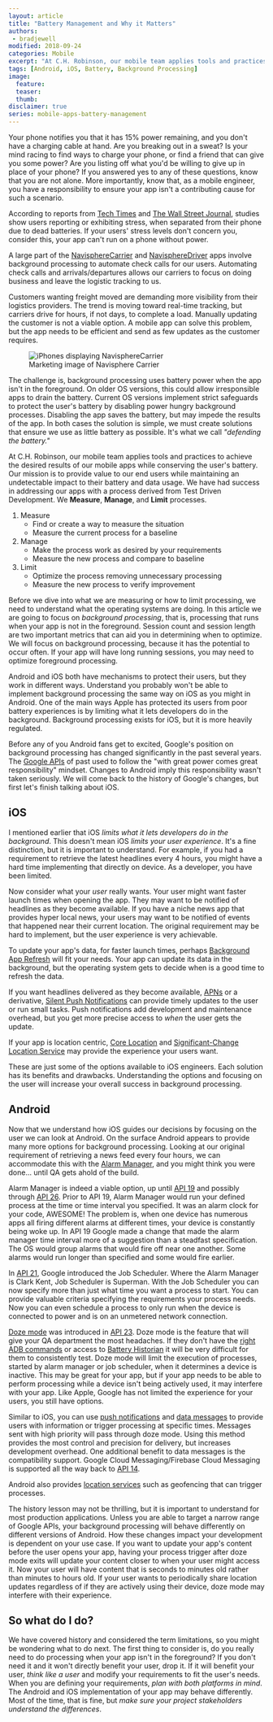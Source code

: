 ```yaml
---
layout: article
title: "Battery Management and Why it Matters"
authors:
 - bradjewell
modified: 2018-09-24
categories: Mobile
excerpt: "At C.H. Robinson, our mobile team applies tools and practices to achieve the desired results of our mobile apps while conserving the user's battery. Our mission is to provide value to our end users while maintaining an undetectable impact to their battery and data usage."
tags: [Android, iOS, Battery, Background Processing]
image:
  feature:
  teaser:
  thumb:
disclaimer: true
series: mobile-apps-battery-management
---
```


Your phone notifies you that it has 15% power remaining, and you don't have a charging cable at hand. Are you breaking out in a sweat? Is your mind racing to find ways to charge your phone, or find a friend that can give you some power? Are you listing off what you'd be willing to give up in place of your phone? If you answered yes to any of these questions, know that you are not alone. More importantly, know that, as a mobile engineer, you have a responsibility to ensure your app isn't a contributing cause for such a scenario.

According to reports from [Tech Times](https://www.techtimes.com/articles/6928/20140514/dead-smartphone-battery-causes-stress-in-92-percent-of-britons.htm) and [The Wall Street Journal](https://www.wsj.com/articles/your-phone-is-almost-out-of-battery-remain-calm-call-a-doctor-1525449283), studies show users reporting or exhibiting stress, when separated from their phone due to dead batteries. If your users' stress levels don't concern you, consider this, your app can't run on a phone without power.

A large part of the [NavisphereCarrier](https://play.google.com/store/apps/details?id=com.chrobinson.navispherecarrier) and [NavisphereDriver](https://play.google.com/store/apps/details?id=com.chrobinson.navispherecarrier.driver) apps involve background processing to automate check calls for our users. Automating check calls and arrivals/departures allows our carriers to focus on doing business and leave the logistic tracking to us.

Customers wanting freight moved are demanding more visibility from their logistics providers. The trend is moving toward real-time tracking, but carriers drive for hours, if not days, to complete a load. Manually updating the customer is not a viable option. A mobile app can solve this problem, but the app needs to be efficient and send as few updates as the customer requires.

<figure>
	<img src="{{site.url}}{{site.baseurl}}/images/posts/2018/BatMan-MarketingBlank.jpg"
	alt="iPhones displaying NavisphereCarrier"
	aria-label="Three iPhones showing different screens from the Navisphere Carrier app">
  <figcaption>Marketing image of Navisphere Carrier</figcaption>
</figure>

The challenge is, background processing uses battery power when the app isn't in the foreground. On older OS versions, this could allow irresponsible apps to drain the battery. Current OS versions implement strict safeguards to protect the user's battery by disabling power hungry background processes. Disabling the app saves the battery, but may impede the results of the app. In both cases the solution is simple, we must create solutions that ensure we use as little battery as possible. It's what we call *"defending the battery."*

At C.H. Robinson, our mobile team applies tools and practices to achieve the desired results of our mobile apps while conserving the user's battery. Our mission is to provide value to our end users while maintaining an undetectable impact to their battery and data usage. We have had success in addressing our apps with a process derived from Test Driven Development. We **Measure**, **Manage**, and **Limit** processes.

1. Measure
    * Find or create a way to measure the situation
    * Measure the current process for a baseline
2. Manage
    * Make the process work as desired by your requirements
    * Measure the new process and compare to baseline
3. Limit
    * Optimize the process removing unnecessary processing
    * Measure the new process to verify improvement

Before we dive into what we are measuring or how to limit processing, we need to understand what the operating systems are doing. In this article we are going to focus on *background processing*, that is, processing that runs when your app is not in the foreground. Session count and session length are two important metrics that can aid you in determining when to optimize. We will focus on background processing, because it has the potential to occur often. If your app will have long running sessions, you may need to optimize foreground processing.

Android and iOS both have mechanisms to protect their users, but they work in different ways. Understand you probably won't be able to implement background processing the same way on iOS as you might in Android. One of the main ways Apple has protected its users from poor battery experiences is by limiting what it lets developers do in the background. Background processing exists for iOS, but it is more heavily regulated.

Before any of you Android fans get to excited, Google's position on background processing has changed significantly in the past several years. The [Google APIs](https://source.android.com/setup/start/build-numbers) of past used to follow the "with great power comes great responsibility" mindset. Changes to Android imply this responsibility wasn't taken seriously. We will come back to the history of Google's changes, but first let's finish talking about iOS.

## iOS

I mentioned earlier that iOS *limits what it lets developers do in the background*. This doesn't mean iOS *limits your user experience*. It's a fine distinction, but it is important to understand. For example, if you had a requirement to retrieve the latest headlines every 4 hours, you might have a hard time implementing that directly on device. As a developer, you have been limited.

Now consider what your *user* really wants. Your user might want faster launch times when opening the app. They may want to be notified of headlines as they become available. If you have a niche news app that provides hyper local news, your users may want to be notified of events that happened near their current location. The original requirement may be hard to implement, but the user experience is very achievable.

To update your app's data, for faster launch times, perhaps [Background App Refresh](https://developer.apple.com/documentation/uikit/core_app/managing_your_app_s_life_cycle/preparing_your_app_to_run_in_the_background/updating_your_app_with_background_app_refresh) will fit your needs. Your app can update its data in the background, but the operating system gets to decide when is a good time to refresh the data.

If you want headlines delivered as they become available, [APNs](https://developer.apple.com/library/archive/documentation/NetworkingInternet/Conceptual/RemoteNotificationsPG/APNSOverview.html#//apple_ref/doc/uid/TP40008194-CH8-SW1) or a derivative, [Silent Push Notifications](https://developer.apple.com/documentation/usernotifications/setting_up_a_remote_notification_server/pushing_updates_to_your_app_silently) can provide timely updates to the user or run small tasks. Push notifications add development and maintenance overhead, but you get more precise access to *when* the user gets the update.

If your app is location centric, [Core Location](https://developer.apple.com/documentation/corelocation) and [Significant-Change Location Service](https://developer.apple.com/documentation/corelocation/getting_the_user_s_location/using_the_significant_change_location_service) may provide the experience your users want.

These are just some of the options available to iOS engineers. Each solution has its benefits and drawbacks. Understanding the options and focusing on the user will increase your overall success in background processing.

## Android

Now that we understand how iOS guides our decisions by focusing on the user we can look at Android. On the surface Android appears to provide many more options for background processing. Looking at our original requirement of retrieving a news feed every four hours, we can accommodate this with the [Alarm Manager](https://developer.android.com/reference/android/app/AlarmManager), and you might think you were done... until QA gets ahold of the build.

Alarm Manager is indeed a viable option, up until [API 19](https://developer.android.com/about/versions/android-4.4) and possibly through [API 26](https://developer.android.com/about/versions/oreo/android-8.0). Prior to API 19, Alarm Manager would run your defined process at the time or time interval you specified. It was an alarm clock for your code, AWESOME! The problem is, when one device has numerous apps all firing different alarms at different times, your device is constantly being woke up. In API 19 Google made a change that made the alarm manager time interval more of a suggestion than a steadfast specification. The OS would group alarms that would fire off near one another. Some alarms would run longer than specified and some would fire earlier.

In [API 21](https://developer.android.com/about/versions/android-5.0), Google introduced the Job Scheduler. Where the Alarm Manager is Clark Kent, Job Scheduler is Superman. With the Job Scheduler you can now specify more than just what time you want a process to start. You can provide valuable criteria specifying the requirements your process needs. Now you can even schedule a process to only run when the device is connected to power and is on an unmetered network connection.

[Doze mode](https://developer.android.com/training/monitoring-device-state/doze-standby) was introduced in [API 23](https://developer.android.com/about/versions/marshmallow/android-6.0). Doze mode is the feature that will give your QA department the most headaches. If they don't have the [right ADB commands](https://developer.android.com/training/monitoring-device-state/doze-standby#testing_doze_and_app_standby) or access to [Battery Historian](https://github.com/google/battery-historian) it will be very difficult for them to consistently test. Doze mode will limit the execution of processes, started by alarm manager or job scheduler, when it determines a device is inactive. This may be great for your app, but if your app needs to be able to perform processing while a device isn't being actively used, it may interfere with your app. Like Apple, Google has not limited the experience for your users, you still have options.

Similar to iOS, you can use [push notifications](https://firebase.google.com/docs/cloud-messaging/concept-options#notifications_and_data_messages) and [data messages](https://firebase.google.com/docs/cloud-messaging/concept-options#notifications_and_data_messages) to provide users with information or trigger processing at specific times. Messages sent with high priority will pass through doze mode. Using this method provides the most control and precision for delivery, but increases development overhead. One additional benefit to data messages is the compatibility support. Google Cloud Messaging/Firebase Cloud Messaging is supported all the way back to [API 14](https://developer.android.com/about/versions/android-4.0).

Android also provides [location services](https://developer.android.com/training/location/) such as geofencing that can trigger processes.

The history lesson may not be thrilling, but it is important to understand for most production applications. Unless you are able to target a narrow range of Google APIs, your background processing will behave differently on different versions of Android. How these changes impact your development is dependent on your use case. If you want to update your app's content before the user opens your app, having your process trigger after doze mode exits will update your content closer to when your user might access it. Now your user will have content that is seconds to minutes old rather than minutes to hours old. If your user wants to periodically share location updates regardless of if they are actively using their device, doze mode may interfere with their experience.

## So what do I do?

We have covered history and considered the term limitations, so you might be wondering what to do next. The first thing to consider is, do you really need to do processing when your app isn't in the foreground? If you don't need it and it won't directly benefit your user, drop it. If it will benefit your user, *think like a user* and modify your requirements to fit the user's needs. When you are defining your requirements, *plan with both platforms in mind*. The Android and iOS implementation of your app may behave differently. Most of the time, that is fine, but *make sure your project stakeholders understand the differences*.
